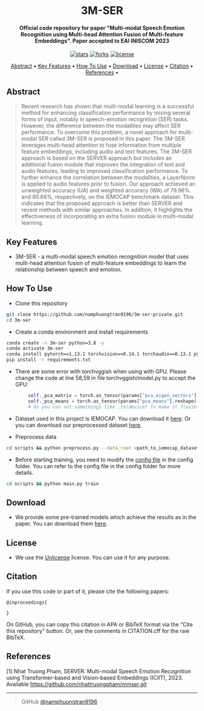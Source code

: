 
<h1 align="center">
  3M-SER
  <br>
</h1>

<h4 align="center">Official code repository for paper "Multi-modal Speech Emotion Recognition using Multi-head Attention Fusion of Multi-feature Embeddings". Paper accepted to EAI INISCOM 2023</h4>

<p align="center">
<a href=""><img src="https://img.shields.io/github/stars/namphuongtran9196/3m-ser?" alt="stars"></a>
<a href=""><img src="https://img.shields.io/github/forks/namphuongtran9196/3m-ser?" alt="forks"></a>
<a href=""><img src="https://img.shields.io/github/license/namphuongtran9196/3m-ser?" alt="license"></a>
</p>

<p align="center">
  <a href="#abstract">Abstract</a> •
  <a href="#key-features">Key Features</a> •
  <a href="#how-to-use">How To Use</a> •
  <a href="#download">Download</a> •
  <a href="#license">License</a> •
  <a href="#citation">Citation</a> •
  <a href="#references">References</a> •
</p>

## Abstract
> Recent research has shown that multi-modal learning is a successful method for enhancing classification performance by mixing several forms of input, notably in speech-emotion recognition (SER) tasks. However, the difference between the modalities may affect SER performance. To overcome this problem, a novel approach for multi-modal SER called 3M-SER is proposed in this paper. The 3M-SER leverages multi-head attention to fuse information from multiple feature embeddings, including audio and text features. The 3M-SER approach is based on the SERVER approach but includes an additional fusion module that improves the integration of text and audio features, leading to improved classification performance. To further enhance the correlation between the modalities, a LayerNorm is applied to audio features prior to fusion. Our approach achieved an unweighted accuracy (UA) and weighted accuracy (WA) of 79.96% and 80.66%, respectively, on the IEMOCAP benchmark dataset. This indicates that the proposed approach is better than SERVER and recent methods with similar approaches. In addition, it highlights the effectiveness of incorporating an extra fusion module in multi-modal learning.
## Key Features
- 3M-SER - a multi-modal speech emotion recognition model that uses multi-head attention fusion of multi-feature embeddings to learn the relationship between speech and emotion.
## How To Use
- Clone this repository 
```bash
git clone https://github.com/namphuongtran9196/3m-ser-private.git 
cd 3m-ser
```
- Create a conda environment and install requirements
```bash
conda create -n 3m-ser python=3.8 -y
conda activate 3m-ser
conda install pytorch==1.13.1 torchvision==0.14.1 torchaudio==0.13.1 pytorch-cuda=11.7 -c pytorch -c nvidia -y
pip install -r requirements.txt
```
- There are some error with torchvggish when using with GPU. Please change the code at line 58,59 in file torchvggish/model.py to accept the GPU:
```python
        self._pca_matrix = torch.as_tensor(params["pca_eigen_vectors"]).float().cuda()
        self._pca_means = torch.as_tensor(params["pca_means"].reshape(-1, 1)).float().cuda()
        # Or you can set somethings like .to(device) to make it flexible
```
- Dataset used in this project is IEMOCAP. You can download it [here](https://sail.usc.edu/iemocap/iemocap_release.htm). Or you can download our preprocessed dataset [here](https://github.com/namphuongtran9196/3m-ser-private/releases).

- Preprocess data
```bash
cd scripts && python preprocess.py --data_root <path_to_iemocap_dataset> --output_dir <path_to_output_folder>
```

- Before starting training, you need to modify the [config file](./src/configs/base.py) in the config folder. You can refer to the config file in the config folder for more details.
```bash
cd scripts && python main.py train
```

## Download
- We provide some pre-trained models which achieve the results as in the paper. You can download them [here](https://github.com/namphuongtran9196/3m-ser-private/releases).
## License
- We use the [Unlicense](https://unlicense.org/) license. You can use it for any purpose.

## Citation
If you use this code or part of it, please cite the following papers:
```
@inproceedings{

}
```
On GitHub, you can copy this citation in APA or BibTeX format via the "Cite this repository" button. Or, see the comments in CITATION.cff for the raw BibTeX.

## References

[1] Nhat Truong Pham, SERVER: Multi-modal Speech Emotion Recognition using Transformer-based and Vision-based Embeddings (ICIIT), 2023. Available https://github.com/nhattruongpham/mmser.git

---

> GitHub [@namphuongtran9196](https://github.com/namphuongtran9196) &nbsp;&middot;&nbsp;